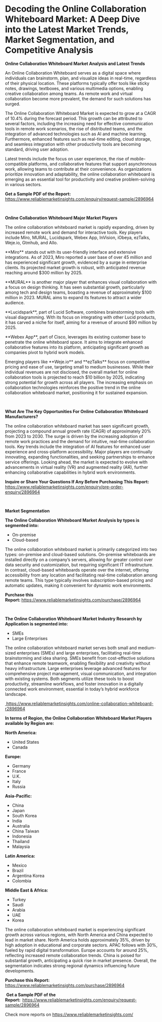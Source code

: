 <p><h1>Decoding the Online Collaboration Whiteboard Market: A Deep Dive into the Latest Market Trends, Market Segmentation, and Competitive Analysis</h1></p><p><strong>Online Collaboration Whiteboard Market Analysis and Latest Trends</strong></p>
<p><p>An Online Collaboration Whiteboard serves as a digital space where individuals can brainstorm, plan, and visualize ideas in real-time, regardless of their physical location. These platforms typically offer tools like sticky notes, drawings, textboxes, and various multimedia options, enabling creative collaboration among teams. As remote work and virtual collaboration become more prevalent, the demand for such solutions has surged.</p><p>The Online Collaboration Whiteboard Market is expected to grow at a CAGR of 10.4% during the forecast period. This growth can be attributed to several factors, including the increasing need for effective communication tools in remote work scenarios, the rise of distributed teams, and the integration of advanced technologies such as AI and machine learning. Furthermore, enhanced features such as real-time editing, cloud storage, and seamless integration with other productivity tools are becoming standard, driving user adoption.</p><p>Latest trends include the focus on user experience, the rise of mobile-compatible platforms, and collaborative features that support asynchronous work, allowing teams to contribute at their convenience. As organizations prioritize innovation and adaptability, the online collaboration whiteboard is emerging as an essential tool for productivity and creative problem-solving in various sectors.</p></p>
<p><strong>Get a Sample PDF of the Report:&nbsp;</strong> <a href="https://www.reliablemarketinsights.com/enquiry/request-sample/2896964?utm_campaign=2109&utm_medium=2&utm_source=Github&utm_content=ia&utm_term=15032025&utm_id=online-collaboration-whiteboard">https://www.reliablemarketinsights.com/enquiry/request-sample/2896964</a></p>
<p>&nbsp;</p>
<p><strong>Online Collaboration Whiteboard Major Market Players</strong></p>
<p><p>The online collaboration whiteboard market is rapidly expanding, driven by increased remote work and demand for interactive tools. Key players include Miro, MURAL, Lucidspark, Webex App, InVision, iObeya, ezTalks, Weje.io, Gtmhub, and Allo.</p><p>**Miro** stands out with its user-friendly interface and extensive integrations. As of 2023, Miro reported a user base of over 45 million and has experienced significant growth, evidenced by a surge in enterprise clients. Its projected market growth is robust, with anticipated revenue reaching around $300 million by 2025.</p><p>**MURAL** is another major player that enhances visual collaboration with a focus on design thinking. It has seen substantial growth, particularly among tech and design teams, boasting a revenue of approximately $100 million in 2023. MURAL aims to expand its features to attract a wider audience.</p><p>**Lucidspark**, part of Lucid Software, combines brainstorming tools with visual diagramming. With its focus on integrating with other Lucid products, it has carved a niche for itself, aiming for a revenue of around $90 million by 2025.</p><p>**Webex App**, part of Cisco, leverages its existing customer base to penetrate the online whiteboard space. It aims to integrate enhanced collaborative features into its platform, anticipating significant growth as companies pivot to hybrid work models.</p><p>Emerging players like **Weje.io** and **ezTalks** focus on competitive pricing and ease of use, targeting small to medium businesses. While their individual revenues are not disclosed, the overall market for online collaboration tools is projected to reach $10 billion by 2025, indicating strong potential for growth across all players. The increasing emphasis on collaboration technologies reinforces the positive trend in the online collaboration whiteboard market, positioning it for sustained expansion.</p></p>
<p>&nbsp;</p>
<p><strong>What Are The Key Opportunities For Online Collaboration Whiteboard Manufacturers?</strong></p>
<p><p>The online collaboration whiteboard market has seen significant growth, projecting a compound annual growth rate (CAGR) of approximately 20% from 2023 to 2030. The surge is driven by the increasing adoption of remote work practices and the demand for intuitive, real-time collaboration tools. Key trends include the integration of AI features for enhanced user experience and cross-platform accessibility. Major players are continually innovating, expanding functionalities, and seeking partnerships to enhance service offerings. Looking ahead, the market is expected to evolve with advancements in virtual reality (VR) and augmented reality (AR), further enhancing collaborative capabilities in hybrid work environments.</p></p>
<p><strong>Inquire or Share Your Questions If Any Before Purchasing This Report:</strong> <a href="https://www.reliablemarketinsights.com/enquiry/pre-order-enquiry/2896964?utm_campaign=2109&utm_medium=2&utm_source=Github&utm_content=ia&utm_term=15032025&utm_id=online-collaboration-whiteboard">https://www.reliablemarketinsights.com/enquiry/pre-order-enquiry/2896964</a></p>
<p>&nbsp;</p>
<p><strong>Market Segmentation</strong></p>
<p><strong>The Online Collaboration Whiteboard Market Analysis by types is segmented into:</strong></p>
<p><ul><li>On-premise</li><li>Cloud-based</li></ul></p>
<p><p>The online collaboration whiteboard market is primarily categorized into two types: on-premise and cloud-based solutions. On-premise whiteboards are installed directly on a company’s servers, allowing for greater control over data security and customization, but requiring significant IT infrastructure. In contrast, cloud-based whiteboards operate over the internet, offering accessibility from any location and facilitating real-time collaboration among remote teams. This type typically involves subscription-based pricing and automatic updates, making it convenient for dynamic work environments.</p></p>
<p><strong>Purchase this Report:&nbsp;</strong><a href="https://www.reliablemarketinsights.com/purchase/2896964?utm_campaign=2109&utm_medium=2&utm_source=Github&utm_content=ia&utm_term=15032025&utm_id=online-collaboration-whiteboard">https://www.reliablemarketinsights.com/purchase/2896964</a></p>
<p>&nbsp;</p>
<p><strong>The Online Collaboration Whiteboard Market Industry Research by Application is segmented into:</strong></p>
<p><ul><li>SMEs</li><li>Large Enterprises</li></ul></p>
<p><p>The online collaboration whiteboard market serves both small and medium-sized enterprises (SMEs) and large enterprises, facilitating real-time brainstorming and idea sharing. SMEs benefit from cost-effective solutions that enhance remote teamwork, enabling flexibility and creativity without heavy infrastructure. Large enterprises leverage advanced features for comprehensive project management, visual communication, and integration with existing systems. Both segments utilize these tools to boost productivity, streamline workflows, and foster innovation in a digitally connected work environment, essential in today’s hybrid workforce landscape.</p></p>
<p><a href="https://www.reliablemarketinsights.com/online-collaboration-whiteboard-r2896964?utm_campaign=2109&utm_medium=2&utm_source=Github&utm_content=ia&utm_term=15032025&utm_id=online-collaboration-whiteboard">&nbsp;https://www.reliablemarketinsights.com/online-collaboration-whiteboard-r2896964</a></p>
<p><strong>In terms of Region, the Online Collaboration Whiteboard Market Players available by Region are:</strong></p>
<p>
    <p> <strong> North America: </strong>
        <ul>
            <li>United States</li>
            <li>Canada</li>
        </ul>
        </p> 
    <p> <strong> Europe: </strong>
        <ul>
            <li>Germany</li>
            <li>France</li>
            <li>U.K.</li>
            <li>Italy</li>
            <li>Russia</li>
        </ul>
        </p> 
    <p> <strong> Asia-Pacific: </strong>
        <ul>
            <li>China</li>
            <li>Japan</li>
            <li>South Korea</li>
            <li>India</li>
            <li>Australia</li>
            <li>China Taiwan</li>
            <li>Indonesia</li>
            <li>Thailand</li>
            <li>Malaysia</li>
        </ul>
        </p> 
    <p> <strong> Latin America: </strong>
        <ul>
            <li>Mexico</li>
            <li>Brazil</li>
            <li>Argentina Korea</li>
            <li>Colombia</li>
        </ul>
        </p> 
    <p> <strong> Middle East & Africa: </strong>
        <ul>
            <li>Turkey</li>
            <li>Saudi</li>
            <li>Arabia</li>
            <li>UAE</li>
            <li>Korea</li>
        </ul>
    </p>
    </p>
<p><p>The online collaboration whiteboard market is experiencing significant growth across various regions, with North America and China expected to lead in market share. North America holds approximately 35%, driven by high adoption in educational and corporate sectors. APAC follows with 30%, fueled by rapid digital transformation. Europe accounts for around 25%, reflecting increased remote collaboration trends. China is poised for substantial growth, anticipating a quick rise in market presence. Overall, the segmentation indicates strong regional dynamics influencing future developments.</p></p>
<p><strong>Purchase this Report: </strong><a href="https://www.reliablemarketinsights.com/purchase/2896964?utm_campaign=2109&utm_medium=2&utm_source=Github&utm_content=ia&utm_term=15032025&utm_id=online-collaboration-whiteboard">https://www.reliablemarketinsights.com/purchase/2896964</a></p>
<p>&nbsp;<strong>Get a Sample PDF of the Report:&nbsp;&nbsp;</strong><a href="https://www.reliablemarketinsights.com/enquiry/request-sample/2896964?utm_campaign=2109&utm_medium=2&utm_source=Github&utm_content=ia&utm_term=15032025&utm_id=online-collaboration-whiteboard">https://www.reliablemarketinsights.com/enquiry/request-sample/2896964</a></p>
<p><strong></strong></p>
<p>Check more reports on <a href="https://www.reliablemarketinsights.com/?utm_campaign=2109&utm_medium=2&utm_source=Github&utm_content=ia&utm_term=15032025&utm_id=online-collaboration-whiteboard">https://www.reliablemarketinsights.com/</a></p>